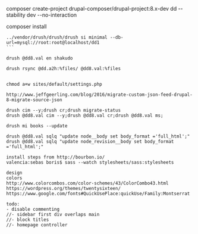 composer create-project drupal-composer/drupal-project:8.x-dev dd --stability dev --no-interaction

composer install

````
../vendor/drush/drush/drush si minimal --db-url=mysql://root:root@localhost/dd1
```

drush @dd8.val en shakudo

drush rsync @dd.a2h:%files/ @dd8.val:%files


chmod a+w sites/default/settings.php

http://www.jeffgeerling.com/blog/2016/migrate-custom-json-feed-drupal-8-migrate-source-json

drush cim --y;drush cr;drush migrate-status
drush @dd8.val cim --y;drush @dd8.val cr;drush @dd8.val ms;

drush mi books --update

drush @dd8.val sqlq "update node__body set body_format ='full_html';"
drush @dd8.val sqlq "update node_revision__body set body_format ='full_html';"

install steps from http://bourbon.io/
valencia:sebas boris$ sass --watch stylesheets/sass:stylesheets

design
colors
http://www.colorcombos.com/color-schemes/43/ColorCombo43.html
https://wordpress.org/themes/twentysixteen/
https://www.google.com/fonts#QuickUsePlace:quickUse/Family:Montserrat

todo:
- disable commenting
//- sidebar first div overlaps main
//- block titles
//- homepage controller

